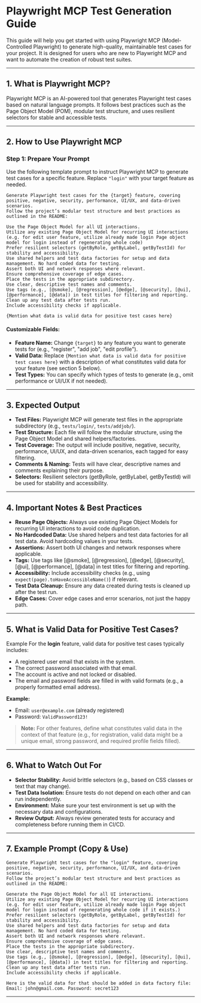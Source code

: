# Playwright MCP Test Generation Guide

This guide will help you get started with using Playwright MCP (Model-Controlled Playwright) to generate high-quality, maintainable test cases for your project. It is designed for users who are new to Playwright MCP and want to automate the creation of robust test suites.

---

## 1. What is Playwright MCP?

Playwright MCP is an AI-powered tool that generates Playwright test cases based on natural language prompts. It follows best practices such as the Page Object Model (POM), modular test structure, and uses resilient selectors for stable and accessible tests.

---

## 2. How to Use Playwright MCP

### **Step 1: Prepare Your Prompt**
Use the following template prompt to instruct Playwright MCP to generate test cases for a specific feature. Replace `"login"` with your target feature as needed.

```
Generate Playwright test cases for the {target} feature, covering positive, negative, security, performance, UI/UX, and data-driven scenarios.
Follow the project’s modular test structure and best practices as outlined in the README:

Use the Page Object Model for all UI interactions.
Utilize any existing Page Object Model for recurring UI interactions (e.g. for edit user feature, utilize already made login Page object model for login instead of regenerating whole code)
Prefer resilient selectors (getByRole, getByLabel, getByTestId) for stability and accessibility.
Use shared helpers and test data factories for setup and data management. No hard coded data for testing.
Assert both UI and network responses where relevant.
Ensure comprehensive coverage of edge cases.
Place the tests in the appropriate subdirectory.
Use clear, descriptive test names and comments.
Use tags (e.g., [@smoke], [@regression], [@edge], [@security], [@ui], [@performance], [@data]) in test titles for filtering and reporting.
Clean up any test data after tests run.
Include accessibility checks if applicable.

{Mention what data is valid data for positive test cases here}

```

#### **Customizable Fields:**
- **Feature Name:** Change `{target}` to any feature you want to generate tests for (e.g., "register", "add job", "edit profile").
- **Valid Data:** Replace `{Mention what data is valid data for positive test cases here}` with a description of what constitutes valid data for your feature (see section 5 below).
- **Test Types:** You can specify which types of tests to generate (e.g., omit performance or UI/UX if not needed).

---

## 3. Expected Output

- **Test Files:** Playwright MCP will generate test files in the appropriate subdirectory (e.g., `tests/login/`, `tests/addjob/`).
- **Test Structure:** Each file will follow the modular structure, using the Page Object Model and shared helpers/factories.
- **Test Coverage:** The output will include positive, negative, security, performance, UI/UX, and data-driven scenarios, each tagged for easy filtering.
- **Comments & Naming:** Tests will have clear, descriptive names and comments explaining their purpose.
- **Selectors:** Resilient selectors (getByRole, getByLabel, getByTestId) will be used for stability and accessibility.

---

## 4. Important Notes & Best Practices

- **Reuse Page Objects:** Always use existing Page Object Models for recurring UI interactions to avoid code duplication.
- **No Hardcoded Data:** Use shared helpers and test data factories for all test data. Avoid hardcoding values in your tests.
- **Assertions:** Assert both UI changes and network responses where applicable.
- **Tags:** Use tags like [@smoke], [@regression], [@edge], [@security], [@ui], [@performance], [@data] in test titles for filtering and reporting.
- **Accessibility:** Include accessibility checks (e.g., using `expect(page).toHaveAccessibleName()`) if relevant.
- **Test Data Cleanup:** Ensure any data created during tests is cleaned up after the test run.
- **Edge Cases:** Cover edge cases and error scenarios, not just the happy path.

---

## 5. What is Valid Data for Positive Test Cases?

Example
For the **login** feature, valid data for positive test cases typically includes:
- A registered user email that exists in the system.
- The correct password associated with that email.
- The account is active and not locked or disabled.
- The email and password fields are filled in with valid formats (e.g., a properly formatted email address).

**Example:**
- Email: `user@example.com` (already registered)
- Password: `ValidPassword123!`

> **Note:** For other features, define what constitutes valid data in the context of that feature (e.g., for registration, valid data might be a unique email, strong password, and required profile fields filled).

---

## 6. What to Watch Out For

- **Selector Stability:** Avoid brittle selectors (e.g., based on CSS classes or text that may change).
- **Test Data Isolation:** Ensure tests do not depend on each other and can run independently.
- **Environment:** Make sure your test environment is set up with the necessary data and configurations.
- **Review Output:** Always review generated tests for accuracy and completeness before running them in CI/CD.

---

## 7. Example Prompt (Copy & Use)

```
Generate Playwright test cases for the "login" feature, covering positive, negative, security, performance, UI/UX, and data-driven scenarios.
Follow the project’s modular test structure and best practices as outlined in the README:

Generate the Page Object Model for all UI interactions.
Utilize any existing Page Object Model for recurring UI interactions (e.g. for edit user feature, utilize already made login Page object model for login instead of regenerating whole code if it exists.)
Prefer resilient selectors (getByRole, getByLabel, getByTestId) for stability and accessibility.
Use shared helpers and test data factories for setup and data management. No hard coded data for testing.
Assert both UI and network responses where relevant.
Ensure comprehensive coverage of edge cases.
Place the tests in the appropriate subdirectory.
Use clear, descriptive test names and comments.
Use tags (e.g., [@smoke], [@regression], [@edge], [@security], [@ui], [@performance], [@data]) in test titles for filtering and reporting.
Clean up any test data after tests run.
Include accessibility checks if applicable.

Here is the valid data for that should be added in data factory file: Email: john@gmail.com. Password: secret123

```

---
